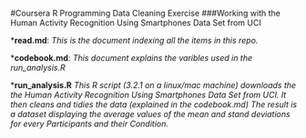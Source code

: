 #Coursera R Programming Data Cleaning Exercise
###Working with the Human Activity Recognition Using Smartphones Data Set from UCI

***read.md**: *This is the document indexing all the items in this repo.*

***codebook.md**:  *This document explains the varibles used in the run_analysis.R* 

***run_analysis.R**  *This R script (3.2.1 on a linux/mac machine) downloads the the Human Activity Recognition Using Smartphones Data Set from UCI.  It then cleans and tidies the data (explained in the codebook.md)  The result is a dataset displaying the average values of the mean and stand deviations for every Participants and their Condition.*